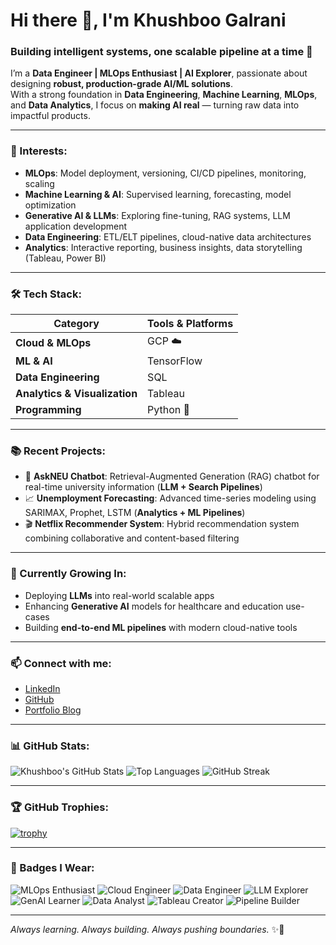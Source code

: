 # Hi there 👋, I'm Khushboo Galrani

### Building intelligent systems, one scalable pipeline at a time 🚀

I’m a **Data Engineer | MLOps Enthusiast | AI Explorer**, passionate about designing **robust, production-grade AI/ML solutions**.  
With a strong foundation in **Data Engineering**, **Machine Learning**, **MLOps**, and **Data Analytics**, I focus on **making AI real** — turning raw data into impactful products.

---

### 🚀 Interests:
- **MLOps**: Model deployment, versioning, CI/CD pipelines, monitoring, scaling
- **Machine Learning & AI**: Supervised learning, forecasting, model optimization
- **Generative AI & LLMs**: Exploring fine-tuning, RAG systems, LLM application development
- **Data Engineering**: ETL/ELT pipelines, cloud-native data architectures
- **Analytics**: Interactive reporting, business insights, data storytelling (Tableau, Power BI)

---

### 🛠️ Tech Stack:
| Category          | Tools & Platforms |
|-------------------|-------------------|
| **Cloud & MLOps**  | GCP ☁️ | AWS ☁️ | MLflow | DVC | Docker 🐳 | Kubernetes |
| **ML & AI**        | TensorFlow | PyTorch ⚡ | Scikit-learn | Hugging Face 🤗 |
| **Data Engineering** | SQL | BigQuery | MongoDB | Apache Airflow | ETL/ELT Pipelines |
| **Analytics & Visualization** | Tableau | Power BI | Matplotlib | Seaborn |
| **Programming**    | Python 🐍 | Java | SQL |

---

### 📚 Recent Projects:
- 🧠 **AskNEU Chatbot**: Retrieval-Augmented Generation (RAG) chatbot for real-time university information (**LLM + Search Pipelines**)
- 📈 **Unemployment Forecasting**: Advanced time-series modeling using SARIMAX, Prophet, LSTM (**Analytics + ML Pipelines**)
- 🎬 **Netflix Recommender System**: Hybrid recommendation system combining collaborative and content-based filtering

---

### 🌱 Currently Growing In:
- Deploying **LLMs** into real-world scalable apps
- Enhancing **Generative AI** models for healthcare and education use-cases
- Building **end-to-end ML pipelines** with modern cloud-native tools

---

### 📫 Connect with me:
- [LinkedIn](https://www.linkedin.com/in/galranik/)
- [GitHub](https://github.com/khushboogalrani)
- [Portfolio Blog](https://khushboogalrani.wordpress.com/)

---

### 📊 GitHub Stats:

![Khushboo's GitHub Stats](https://github-readme-stats.vercel.app/api?username=khushboogalrani&show_icons=true&theme=radical)
![Top Languages](https://github-readme-stats.vercel.app/api/top-langs/?username=khushboogalrani&layout=compact&theme=radical)
![GitHub Streak](https://streak-stats.demolab.com/?user=khushboogalrani&theme=radical)

---

### 🏆 GitHub Trophies:

[![trophy](https://github-profile-trophy.vercel.app/?username=khushboogalrani&theme=radical&no-frame=true&column=7)](https://github.com/ryo-ma/github-profile-trophy)

---

### 🧩 Badges I Wear:
![MLOps Enthusiast](https://img.shields.io/badge/-MLOps-informational?style=flat&logo=docker&logoColor=white)
![Cloud Engineer](https://img.shields.io/badge/-Cloud%20Engineering-blue?style=flat&logo=googlecloud&logoColor=white)
![Data Engineer](https://img.shields.io/badge/-Data%20Engineering-green?style=flat&logo=apacheairflow&logoColor=white)
![LLM Explorer](https://img.shields.io/badge/-LLM%20Explorer-purple?style=flat&logo=OpenAI&logoColor=white)
![GenAI Learner](https://img.shields.io/badge/-Generative%20AI-orange?style=flat&logo=OpenAI&logoColor=white)
![Data Analyst](https://img.shields.io/badge/-Data%20Analyst-yellow?style=flat&logo=tableau&logoColor=white)
![Tableau Creator](https://img.shields.io/badge/-Tableau%20Dashboard%20Designer-blueviolet?style=flat&logo=tableau&logoColor=white)
![Pipeline Builder](https://img.shields.io/badge/-Pipeline%20Architect-teal?style=flat&logo=apacheairflow&logoColor=white)

---

_Always learning. Always building. Always pushing boundaries._ ✨🚀
